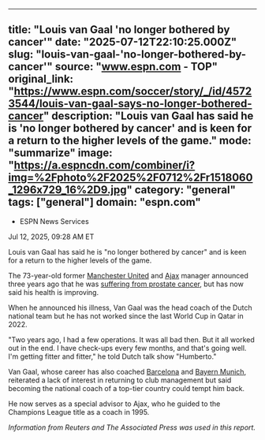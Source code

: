 ---
   title: "Louis van Gaal 'no longer bothered by cancer'"
   date: "2025-07-12T22:10:25.000Z"
   slug: "louis-van-gaal-'no-longer-bothered-by-cancer'"
   source: "www.espn.com - TOP"
   original_link: "https://www.espn.com/soccer/story/_/id/45723544/louis-van-gaal-says-no-longer-bothered-cancer"
   description: "Louis van Gaal has said he is 'no longer bothered by cancer' and is keen for a return to the higher levels of the game."
   mode: "summarize"
   image: "https://a.espncdn.com/combiner/i?img=%2Fphoto%2F2025%2F0712%2Fr1518060_1296x729_16%2D9.jpg"
   category: "general"
   tags: ["general"]
   domain: "espn.com"
  ---
  <div id="readability-page-1" class="page"><div><div><ul><li><p>ESPN News Services</p></li></ul><p><span>Jul 12, 2025, 09:28 AM ET</span></p></div><p>Louis van Gaal has said he is "no longer bothered by cancer" and is keen for a return to the higher levels of the game.</p><p>The 73-year-old former <a data-clubhouse-guid="6ebc2fd0-35d3-733b-5666-b75035a3bce9" href="https://www.espn.com/soccer/team?id=360">Manchester United</a> and <a href="https://www.espn.co.uk/football/club/_/id/20796/ajax-amsterdam" target="_blank">Ajax</a> manager announced three years ago that he was <a href="https://www.espn.com/football/story/_/id/37627039/netherlands-manager-van-gaal-confirms-battling-prostate-cancer" target="_blank">suffering from prostate cancer</a>, but has now said his health is improving.</p><p>When he announced his illness, Van Gaal was the head coach of the Dutch national team but he has not worked since the last World Cup in Qatar in 2022.</p><p>"Two years ago, I had a few operations. It was all bad then. But it all worked out in the end. I have check-ups every few months, and that's going well. I'm getting fitter and fitter," he told Dutch talk show "Humberto."</p><p>Van Gaal, whose career has also coached <a data-clubhouse-guid="58f7c4a9-c991-4ed4-fe5c-1f833cba75b8" href="https://www.espn.com/soccer/team?id=83">Barcelona</a> and <a data-clubhouse-guid="25b5e432-d3d2-939f-f73b-6e531a6fbd91" href="https://www.espn.com/soccer/team?id=132">Bayern Munich</a>, reiterated a lack of interest in returning to club management but said becoming the national coach of a top-tier country could tempt him back.</p><p>He now serves as a special advisor to Ajax, who he guided to the Champions League title as a coach in 1995.</p><p><em>Information from Reuters and The Associated Press was used in this report.</em></p>
</div></div>